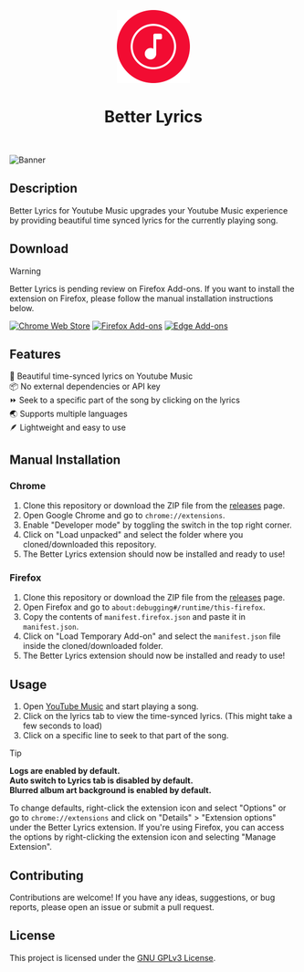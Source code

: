 <p align="center">
	<img src="./images/icons/icon-512.png" height="128">
    <h1 align="center">Better Lyrics</h1>
</p>

<p align="center">
	<a aria-label="License" href="https://www.gnu.org/licenses/gpl-3.0.en.html"><img src="https://img.shields.io/badge/license-GPL_v3-blue.svg" alt=""/></a>
	<img src="https://img.shields.io/badge/version-1.1.9-blue.svg" alt=""/>
	<img src="https://img.shields.io/badge/status-active-brightgreen.svg" alt=""/>
	<a aria-label="Volkswagen CI" href="https://github.com/boidushya/better-lyrics"><img src="https://auchenberg.github.io/volkswagen/volkswargen_ci.svg?v=1" alt=""/></a>
</p>

![Banner](https://i.ibb.co/QFHpVfy/Screenshot-2024-06-04-at-22-33-35.png)

## Description

Better Lyrics for Youtube Music upgrades your Youtube Music experience
by providing beautiful time synced lyrics for the currently playing
song.

## Download

> [!WARNING]
> Better Lyrics is pending review on Firefox Add-ons. If you want to install the extension on Firefox, please follow the manual installation instructions below.

<p float="left">
<a href="https://chromewebstore.google.com/detail/better-lyrics/effdbpeggelllpfkjppbokhmmiinhlmg" target="_blank"><img src="https://storage.googleapis.com/web-dev-uploads/image/WlD8wC6g8khYWPJUsQceQkhXSlv1/HRs9MPufa1J1h5glNhut.png" alt="Chrome Web Store" height="60"/></a>
<a href="https://addons.mozilla.org/en-US/firefox/addon/better-lyrics/" target="_blank"><img src="https://blog.mozilla.org/addons/files/2020/04/get-the-addon-fx-apr-2020.svg" alt="Firefox Add-ons" height="60"/></a>
<a href="" target="_blank"><img src="https://upload.wikimedia.org/wikipedia/commons/7/7e/Microsoft_Edge_logo_%282019%29.png" alt="Edge Add-ons" height="60"/></a>
</p>

## Features

🎵 Beautiful time-synced lyrics on Youtube Music\
📦 No external dependencies or API key\
⏩ Seek to a specific part of the song by clicking on the lyrics\
🌏 Supports multiple languages\
🪶 Lightweight and easy to use

## Manual Installation

### Chrome

1. Clone this repository or download the ZIP file from the [releases](https://github.com/boidushya/better-lyrics/releases) page.
2. Open Google Chrome and go to `chrome://extensions`.
3. Enable "Developer mode" by toggling the switch in the top right corner.
4. Click on "Load unpacked" and select the folder where you cloned/downloaded this repository.
5. The Better Lyrics extension should now be installed and ready to use!

### Firefox

1. Clone this repository or download the ZIP file from the [releases](https://github.com/boidushya/better-lyrics/releases) page.
2. Open Firefox and go to `about:debugging#/runtime/this-firefox`.
3. Copy the contents of `manifest.firefox.json` and paste it in `manifest.json`.
4. Click on "Load Temporary Add-on" and select the `manifest.json` file inside the cloned/downloaded folder.
5. The Better Lyrics extension should now be installed and ready to use!

## Usage

1. Open [YouTube Music](https://music.youtube.com) and start playing a song.
2. Click on the lyrics tab to view the time-synced lyrics. (This might take a few seconds to load)
3. Click on a specific line to seek to that part of the song.

> [!TIP]
>
> **Logs are enabled by default.**\
> **Auto switch to Lyrics tab is disabled by default.**\
> **Blurred album art background is enabled by default.**
>
> To change defaults, right-click the extension icon and select "Options" or go to `chrome://extensions` and click on "Details" > "Extension options" under the Better Lyrics extension.
> If you're using Firefox, you can access the options by right-clicking the extension icon and selecting "Manage Extension".

## Contributing

Contributions are welcome! If you have any ideas, suggestions, or bug reports, please open an issue or submit a pull request.

## License

This project is licensed under the [GNU GPLv3 License](LICENSE).
